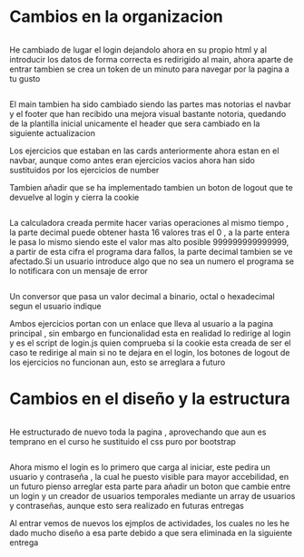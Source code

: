 <!-- Version mas moderna -->
<h1>Cambios en la organizacion</h1>

<img href="../img/img(Readme)/NuevoLogin.png">
<p>He cambiado de lugar el login dejandolo ahora en su propio html y al introducir los datos de forma correcta es redirigido al main, ahora aparte de entrar tambien se crea un token de un minuto para navegar por la pagina a tu gusto</p>


<img href="../img/img(Readme)/nuevomain.png">
<p>El main tambien ha sido cambiado siendo las partes mas notorias el navbar y el footer que han recibido una mejora visual bastante notoria, quedando de la plantilla inicial unicamente el header que sera cambiado en la siguiente actualizacion</p>

<p>Los ejercicios que estaban en las cards anteriormente ahora estan en el navbar, aunque como antes eran ejercicios vacios ahora han sido sustituidos por los ejercicios de number</p>

<p>Tambien añadir que se ha implementado tambien un boton de logout que te devuelve al login y cierra la cookie</p>

<img href="../img/img(Readme)/calculadora.png">

<p>La calculadora creada permite hacer varias operaciones al mismo tiempo , la parte decimal puede obtener hasta 16 valores tras el 0 , a la parte entera le pasa lo mismo siendo este el valor mas alto posible 999999999999999, a partir de esta cifra el programa dara fallos, la parte decimal tambien se ve afectado.Si un usuario introduce algo que no sea un numero el programa se lo notificara con un mensaje de error</p>

<img href="../img/img(Readme)/conversor.png">
<p>Un conversor que pasa un valor decimal a binario, octal o hexadecimal segun el usuario indique</p>

<p>Ambos ejercicios portan con un enlace que lleva al usuario a la pagina principal , sin embargo en funcionalidad esta en realidad lo redirige al login y es el script de login.js quien comprueba si la cookie esta creada de ser el caso te redirige al main si no te dejara en el login, los botones de logout de los ejercicios no funcionan aun, esto se arreglara a futuro</p>


<!-- Version 1.0 -->
<h1>Cambios en el diseño y la estructura</h1>

<img href="./img/main.png">

<p>He estructurado de nuevo toda la pagina , aprovechando que aun es temprano en el curso he sustituido el css puro por bootstrap </p>


<img href="./img/main.png">
<p>Ahora mismo el login es lo primero que carga al iniciar, este pedira un usuario y contraseña , la cual he puesto visible para mayor accebilidad, en un futuro pienso arreglar esta parte para añadir un boton que cambie entre un login y un creador de usuarios temporales mediante un array de usuarios y contraseñas, aunque esto sera realizado en futuras entregas</p>


<p>Al entrar vemos de nuevos los ejmplos de actividades, los cuales no les he dado mucho diseño a esa parte debido a que sera eliminada en la siguiente entrega</p>


